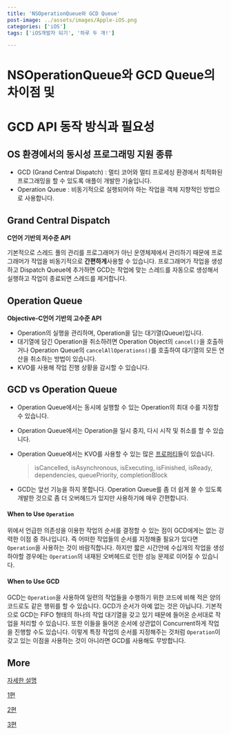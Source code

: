 ```yaml
---
title: 'NSOperationQueue와 GCD Queue'
post-image: ../assets/images/Apple-iOS.png
categories: ['iOS']
tags: ['iOS개발자 되기', '하루 두 개!']

---
```


# NSOperationQueue와 GCD Queue의 차이점 및

# GCD API 동작 방식과 필요성



## OS 환경에서의 동시성 프로그래밍 지원 종류

-   GCD (Grand Central Dispatch) : 멀티 코어와 멀티 프로세싱 환경에서 최적화된 프로그래밍을 할 수 있도록 애플이 개발한 기술입니다.
-   Operation Queue : 비동기적으로 실행되어야 하는 작업을 객체 지향적인 방법으로 사용합니다.

## Grand Central Dispatch

 **C언어 기반의 저수준 API**

기본적으로 스레드 풀의 관리를 프로그래머가 아닌 운영체제에서 관리하기 때문에 프로그래머가 작업을 비동기적으로 **간편하게**사용할 수 있습니다. 프로그래머가 작업을 생성하고 Dispatch Queue에 추가하면 GCD는 작업에 맞는 스레드를 자동으로 생성해서 실행하고 작업이 종료되면 스레드를 제거합니다.

## Operation Queue

**Objective-C언어 기반의 고수준 API**

-   Operation의 실행을 관리하며, Operation을 담는 대기열(Queue)입니다.
-   대기열에 담긴 Operation을 취소하려면 Operation Object의 `cancel()`을 호출하거나 Operation Queue의 `cancelAllOperations()`를 호출하여 대기열의 모든 연산을 취소하는 방법이 있습니다.
-   KVO를 사용해 작업 진행 상황을 감시할 수 있습니다.



## GCD vs Operation Queue

-   Operation Queue에서는 동시에 실행할 수 있는 Operation의 최대 수를 지정할 수 있습니다.

-   Operation Queue에서는 Operation을 일시 중지, 다시 시작 및 취소를 할 수 있습니다.

-   Operation Queue에서는 KVO를 사용할 수 있는 많은 [프로퍼티](https://developer.apple.com/documentation/foundation/operation)들이 있습니다.

    >   isCancelled, isAsynchronous, isExecuting, isFinished, isReady, dependencies, queuePriority, completionBlock

-   GCD는 앞선 기능을 하지 못합니다. Operation Queue를 좀 더 쉽게 쓸 수 있도록 개발한 것으로 좀 더 오버헤드가 있지만 사용하기에 매우 간편합니다.

#### When to Use `Operation`

위에서 언급한 의존성을 이용한 작업의 순서를 결정할 수 있는 점이 GCD에게는 없는 강력한 이점 중 하나입니다. 즉 어떠한 작업들의 순서를 지정해줄 필요가 있다면 `Operation`을 사용하는 것이 바람직합니다. 하지만 짧은 시간안에 수십개의 작업을 생성하야할 경우에는 `Operation`의 내재된 오버헤드로 인한 성능 문제로 이어질 수 있습니다.

#### When to Use GCD

GCD는 `Operation`을 사용하여 일련의 작업들을 수행하기 위한 코드에 비해 적은 양의 코드로도 같은 행위를 할 수 있습니다. GCD가 순서가 아예 없는 것은 아닙니다. 기본적으로 GCD는 FIFO 형태의 하나의 작업 대기열을 갖고 있기 때문에 들어온 순서대로 작업을 처리할 수 있습니다. 또한 이들을 들어온 순서에 상관없이 Concurrent하게 작업을 진행할 수도 있습니다. 이렇게 특정 작업의 순서를 지정해주는 것처럼 `Operation`이 갖고 있는 이점을 사용하는 것이 아니라면 GCD를 사용해도 무방합니다.



## More

[자세한 설명](https://caution-dev.github.io/ios/2019/03/15/iOS-GCD-vs-Operation-Queue.html)

[1편](https://babbab2.tistory.com/63)

[2편](https://babbab2.tistory.com/64)

[3편](https://babbab2.tistory.com/65?category=831129)

